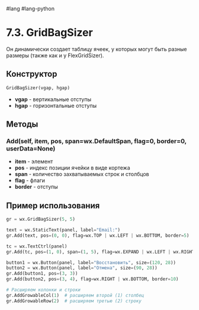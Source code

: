 #lang #lang-python 

# 7.3. GridBagSizer

Он динамически создает таблицу ячеек, у которых могут быть разные размеры (также как и у FlexGridSizer).

## Конструктор

```python
GridBagSizer(vgap, hgap)
```
- **vgap** - вертикальные отступы
- **hgap** - горизонтальные отступы

## Методы

### Add(self, item, pos, span=wx.DefaultSpan, flag=0, border=0, userData=None)

- **item**  - элемент
- **pos**  - индекс позиции ячейки в виде кортежа
- **span**  - количество захватываемых строк и столбцов
- **flag**  - флаги
- **border** - отступы

## Пример использования

```python
gr = wx.GridBagSizer(5, 5)

text = wx.StaticText(panel, label="Email:")
gr.Add(text, pos=(0, 0), flag=wx.TOP | wx.LEFT | wx.BOTTOM, border=5)

tc = wx.TextCtrl(panel)
gr.Add(tc, pos=(1, 0), span=(1, 5), flag=wx.EXPAND | wx.LEFT | wx.RIGHT, border=5)

button1 = wx.Button(panel, label="Восстановить", size=(120, 28))
button2 = wx.Button(panel, label="Отмена", size=(90, 28))
gr.Add(button1, pos=(3, 3))
gr.Add(button2, pos=(3, 4), flag=wx.RIGHT | wx.BOTTOM, border=10)

# Расширяем колонки и строки
gr.AddGrowableCol(1)  # расширяем второй (1) столбец
gr.AddGrowableRow(2)  # расширяем третью (2) строку
```
